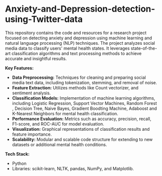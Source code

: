 # Anxiety-and-Depression-detection-using-Twitter-data
This repository contains the code and resources for a research project focused on detecting anxiety and depression using machine learning and natural language processing (NLP) techniques. The project analyzes social media data to classify users' mental health states. It leverages state-of-the-art classification algorithms and text processing methods to achieve accurate and insightful results.  

**Key Features:**  
- **Data Preprocessing:** Techniques for cleaning and preparing social media text data, including tokenization, stemming, and removal of noise.  
- **Feature Extraction:** Utilizes methods like Count vectorizer, and sentiment analysis.  
- **Classification Models:** Implementation of machine learning algorithms, including Logistic Regression, Support Vector Machines, Random Forest , Decision Tree, Naive Bayes, Gradient Boodting Machine, Adaboost and K-Nearest Neighbors for mental health classification.  
- **Performance Evaluation:** Metrics such as accuracy, precision, recall, F1-score, and ROC-AUC for model evaluation.  
- **Visualization:** Graphical representations of classification results and feature importance.  
- **Scalability:** Modular and scalable code structure for extending to new datasets or additional mental health conditions.  

**Tech Stack:**  
- Python  
- Libraries: scikit-learn, NLTK, pandas, NumPy, and Matplotlib. 
